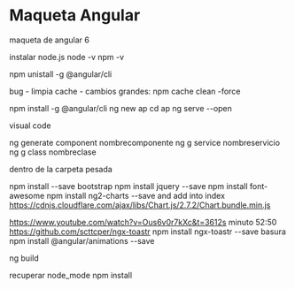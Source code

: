 # Maqueta Angular

maqueta de angular 6

instalar node.js node -v npm -v

npm unistall -g @angular/cli

bug - limpia cache - cambios grandes: npm cache clean -force

npm install -g @angular/cli ng new ap cd ap ng serve --open

visual code

ng generate component nombrecomponente ng g service nombreservicio ng g class nombreclase

dentro de la carpeta pesada

npm install --save bootstrap npm install jquery --save npm install font-awesome npm install ng2-charts --save and add into index https://cdnjs.cloudflare.com/ajax/libs/Chart.js/2.7.2/Chart.bundle.min.js

https://www.youtube.com/watch?v=Ous6v0r7kXc&t=3612s minuto 52:50 https://github.com/scttcper/ngx-toastr npm install ngx-toastr --save basura npm install @angular/animations --save

ng build

recuperar node_mode npm install

